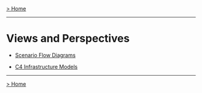 [> Home](../README.md)

---

# Views and Perspectives

- [Scenario Flow Diagrams](scenarios/README.md)

- [C4 Infrastructure Models](infrastructure/README.md)

------

[> Home](../README.md)